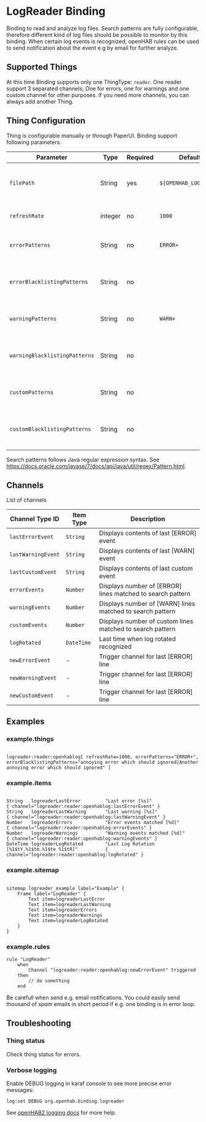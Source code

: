 # LogReader Binding

Binding to read and analyze log files. Search patterns are fully configurable, therefore different kind of log files should be possible to monitor by this binding. When certain log events is recognized, openHAB rules can be used to send notification about the event e.g by email for further analyze.

## Supported Things

At this time Binding supports only one ThingType: `reader`. One reader support 3 separated channels; One for errors, one for warnings and one custom channel for other purposes. If you need more channels, you can always add another Thing.

## Thing Configuration

Thing is configurable manually or through PaperUI. Binding support following parameters. 

| Parameter                     | Type    | Required | Default if omitted               | Description                                                                             |
| ------------------------------| ------- | -------- | -------------------------------- |-----------------------------------------------------------------------------------------|
| `filePath`                    | String  |   yes    | `${OPENHAB_LOGDIR}/openhab.log`  | Path to log file. ${OPENHAB_LOGDIR} is automatically replaced by the correct directory. |
| `refreshRate`                 | integer |   no     | `1000`                           | Time in milliseconds between individual log reads.                                      |
| `errorPatterns`               | String  |   no     | `ERROR+`                         | Search patterns separated by \| character for warning events.                            |
| `errorBlacklistingPatterns`   | String  |   no     |                                  | Search patterns for blacklisting unwanted error events separated by \| character.       |
| `warningPatterns`             | String  |   no     | `WARN+`                          | Search patterns separated by \| character for error events.                              |
| `warningBlacklistingPatterns` | String  |   no     |                                  | Search patterns for blacklisting unwanted warning events separated by \| character.     |
| `customPatterns`              | String  |   no     |                                  | Search patterns separated by \| character for custom events.                             |
| `customBlacklistingPatterns`  | String  |   no     |                                  | Search patterns for blacklisting unwanted custom events separated by \| character.      |

Search patterns follows Java regular expression syntax. See https://docs.oracle.com/javase/7/docs/api/java/util/regex/Pattern.html.

## Channels

List of channels

| Channel Type ID    | Item Type    | Description                                                    |
| ------------------ | ------------ | -------------------------------------------------------------- |
| `lastErrorEvent`   | `String`     | Displays contents of last [ERROR] event                        |
| `lastWarningEvent` | `String`     | Displays contents of last [WARN] event                         |
| `lastCustomEvent`  | `String`     | Displays contents of last custom event                         |
| `errorEvents`      | `Number`     | Displays number of [ERROR] lines matched to search pattern     |
| `warningEvents`    | `Number`     | Displays number of [WARN] lines matched to search pattern      |
| `customEvents`     | `Number`     | Displays number of custom lines matched to search pattern      |
| `logRotated`       | `DateTime`   | Last time when log rotated recognized                          |
| `newErrorEvent`    | -            | Trigger channel for last [ERROR] line                          |
| `newWarningEvent`  | -            | Trigger channel for last [ERROR] line                          |
| `newCustomEvent`   | -            | Trigger channel for last [ERROR] line                          |

## Examples

### example.things

```xtend

logreader:reader:openhablog[ refreshRate=1000, errorPatterns="ERROR+", errorBlacklistingPatterns="annoying error which should ignored|Another annoying error which should ignored" ]

```

### example.items

```xtend

String   logreaderLastError         "Last error [%s]"                                      { channel="logreader:reader:openhablog:lastErrorEvent" }
String   logreaderLastWarning       "Last warning [%s]"                                    { channel="logreader:reader:openhablog:lastWarningEvent" }
Number   logreaderErrors            "Error events matched [%d]"                            { channel="logreader:reader:openhablog:errorEvents" }
Number   logreaderWarnings          "Warning events matched [%d]"                          { channel="logreader:reader:openhablog:warningEvents" }
DateTime logreaderLogRotated        "Last Log Rotation [%1$tY.%1$tm.%1$te %1$tR]"          { channel="logreader:reader:openhablog:logRotated" } 

```

### example.sitemap

```xtend

sitemap logreader_example label="Example" {
    Frame label="LogReader" {
        Text item=logreaderLastError
        Text item=logreaderLastWarning
        Text item=logreaderErrors
        Text item=logreaderWarnings
        Text item=logreaderLogRotated
    }
}

```

### example.rules

```xtend
rule "LogReader"
    when
        Channel "logreader:reader:openhablog:newErrorEvent" triggered
    then
        // do something
    end
```
Be carefull when send e.g. email notifications. You could easily send thousand of *spam* emails in short period if e.g. one binding is in error loop.

## Troubleshooting

### Thing status

Check thing status for errors.

### Verbose logging

Enable DEBUG logging in karaf console to see more precise error messages:

`log:set DEBUG org.openhab.binding.logreader`

See [openHAB2 logging docs](http://docs.openhab.org/administration/logging.html#defining-what-to-log) for more help.


